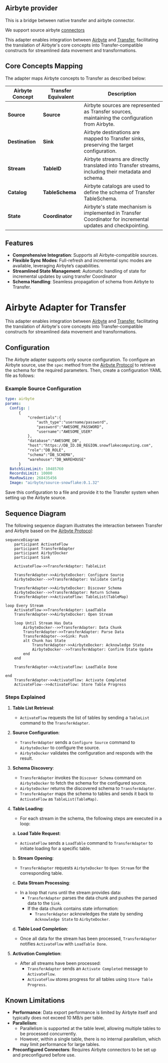 ## Airbyte provider

This is a bridge between native transfer and airbyte connector.

We support source airbyte [connectors](https://docs.airbyte.com/category/sources)

This adapter enables integration between [Airbyte](https://docs.airbyte.com/using-airbyte/core-concepts/) and [Transfer](https://github.com/doublecloud/transfer), facilitating the translation of Airbyte's core concepts into Transfer-compatible constructs for streamlined data movement and transformations.

## Core Concepts Mapping

The adapter maps Airbyte concepts to Transfer as described below:

| Airbyte Concept       | Transfer Equivalent | Description                                                                                                 |
|-----------------------|-------------------|-------------------------------------------------------------------------------------------------------------|
| **Source**            | **Source**        | Airbyte sources are represented as Transfer sources, maintaining the configuration from Airbyte.            |
| **Destination**       | **Sink**          | Airbyte destinations are mapped to Transfer sinks, preserving the target configuration.                     |
| **Stream**            | **TableID**       | Airbyte streams are directly translated into Transfer streams, including their metadata and schema.         |
| **Catalog**           | **TableSchema**   | Airbyte catalogs are used to define the schema of Transfer TableSchema.                                     |
| **State**             | **Coordinator**   | Airbyte's state mechanism is implemented in Transfer Coordinator for incremental updates and checkpointing. |

## Features

- **Comprehensive Integration**: Supports all Airbyte-compatible sources.
- **Flexible Sync Modes**: Full-refresh and incremental sync modes are available, leveraging Airbyte’s capabilities.
- **Streamlined State Management**: Automatic handling of state for incremental updates by using transfer Coordinator
- **Schema Handling**: Seamless propagation of schema from Airbyte to Transfer.

# Airbyte Adapter for Transfer

This adapter enables integration between [Airbyte](https://docs.airbyte.com/using-airbyte/core-concepts/) and [Transfer](https://github.com/doublecloud/transfer), facilitating the translation of Airbyte's core concepts into Transfer-compatible constructs for streamlined data movement and transformations.

## Configuration

The Airbyte adapter supports only source configuration. To configure an Airbyte source, use the `spec` method from the [Airbyte Protocol](https://docs.airbyte.com/understanding-airbyte/airbyte-protocol#spec) to retrieve the schema for the required parameters. Then, create a configuration YAML file as follows:

### Example Source Configuration

```yaml
type: airbyte
params:
  Config: |
      {
          "credentials":{
              "auth_type":"username/password",
              "password":"AWESOME_PASSWORD",
              "username":"AWESOME_USER"
          },
          "database":"AWESOME_DB",
          "host":"https://DB_ID.DB_REGION.snowflakecomputing.com",
          "role":"DB_ROLE",
          "schema":"DB_SCHEMA",
          "warehouse":"DB_WAREHOUSE"
      }
  BatchSizeLimit: 10485760
  RecordsLimit: 10000
  MaxRowSize: 268435456
  Image: "airbyte/source-snowflake:0.1.32"
```

Save this configuration to a file and provide it to the Transfer system when setting up the Airbyte source.

## Sequence Diagram

The following sequence diagram illustrates the interaction between Transfer and Airbyte based on the [Airbyte Protocol](https://docs.airbyte.com/understanding-airbyte/airbyte-protocol):

```mermaid
sequenceDiagram
    participant ActivateFlow
    participant TransferAdapter
    participant AirbytDocker
    participant Sink

    ActivateFlow->>TransferAdapter: TableList

    TransferAdapter->>AirbyteDocker: Configure Source
    AirbyteDocker-->>TransferAdapter: Validate Config

    TransferAdapter->>AirbyteDocker: Discover Schema
    AirbyteDocker-->>TransferAdapter: Return Schema
    TransferAdapter->>ActivateFlow: TableList(TableMap)

loop Every Stream
    ActivateFlow->>TransferAdapter: LoadTable
    TransferAdapter->>AirbyteDocker: Open Stream

    loop Until Stream Has Data
        AirbyteDocker-->>TransferAdapter: Data Chunk
        TransferAdapter->>TransferAdapter: Parse Data
        TransferAdapter-->>Sink: Push
        alt Chunk has State
            TransferAdapter->>AirbyteDocker: Acknowledge State
            AirbyteDocker-->>TransferAdapter: Confirm State Update
        end
    end

    TransferAdapter->>ActivateFlow: LoadTable Done

end
    TransferAdapter->>ActivateFlow: Activate Completed
    ActivateFlow-->>ActivateFlow: Store Table Progress
```

### Steps Explained

1. **Table List Retrieval**:
   - `ActivateFlow` requests the list of tables by sending a `TableList` command to the `TransferAdapter`.

2. **Source Configuration**:
   - `TransferAdapter` sends a `Configure Source` command to `AirbyteDocker` to configure the source.
   - `AirbyteDocker` validates the configuration and responds with the result.

3. **Schema Discovery**:
   - `TransferAdapter` invokes the `Discover Schema` command on `AirbyteDocker` to fetch the schema for the configured source.
   - `AirbyteDocker` returns the discovered schema to `TransferAdapter`.
   - `TransferAdapter` maps the schema to tables and sends it back to `ActivateFlow` as `TableList(TableMap)`.

4. **Table Loading**:
   - For each stream in the schema, the following steps are executed in a loop:

   a. **Load Table Request**:
   - `ActivateFlow` sends a `LoadTable` command to `TransferAdapter` to initiate loading for a specific table.

   b. **Stream Opening**:
   - `TransferAdapter` requests `AirbyteDocker` to `Open Stream` for the corresponding table.

   c. **Data Stream Processing**:
   - In a loop that runs until the stream provides data:
      - `TransferAdapter` parses the data chunk and pushes the parsed data to the `Sink`.
      - If the data chunk contains state information:
         - `TransferAdapter` acknowledges the state by sending `Acknowledge State` to `AirbyteDocker`.

   d. **Table Load Completion**:
   - Once all data for the stream has been processed, `TransferAdapter` notifies `ActivateFlow` with `LoadTable Done`.

5. **Activation Completion**:
   - After all streams have been processed:
      - `TransferAdapter` sends an `Activate Completed` message to `ActivateFlow`.
      - `ActivateFlow` stores progress for all tables using `Store Table Progress`.

## Known Limitations

- **Performance**: Data export performance is limited by Airbyte itself and typically does not exceed 10 MB/s per table.
- **Parallelism**:
   - Parallelism is supported at the table level, allowing multiple tables to be processed concurrently.
   - However, within a single table, there is no internal parallelism, which may limit performance for large tables.
- **Preconfigured Connectors**: Requires Airbyte connectors to be set up and preconfigured before use.

